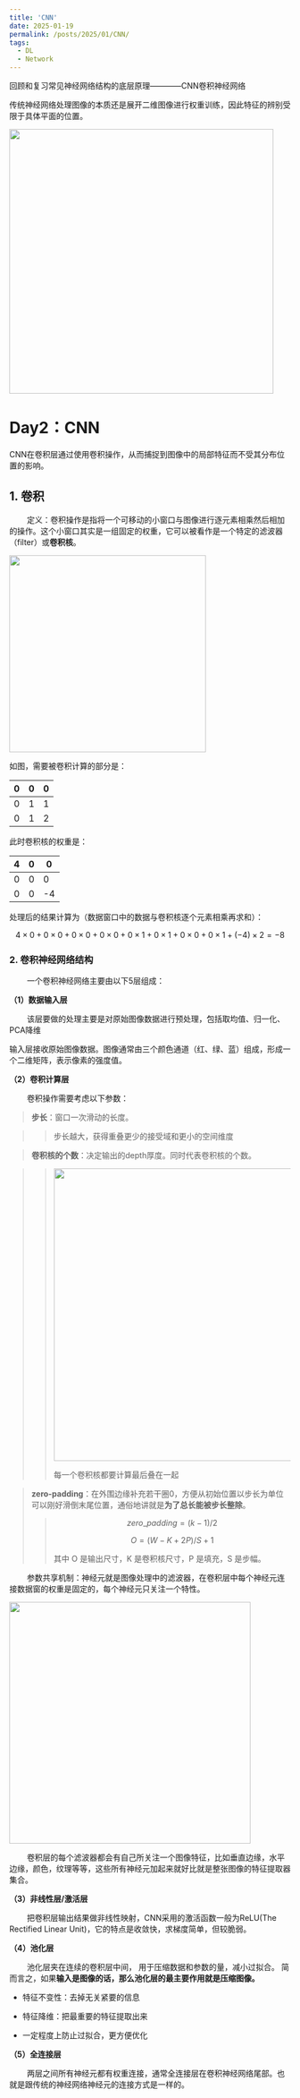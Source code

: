 ```yaml
---
title: 'CNN'
date: 2025-01-19
permalink: /posts/2025/01/CNN/
tags:
  - DL
  - Network
---
```


回顾和复习常见神经网络结构的底层原理————CNN卷积神经网络

传统神经网络处理图像的本质还是展开二维图像进行权重训练，因此特征的辨别受限于具体平面的位置。

<img title="" src="https://pic3.zhimg.com/v2-35fd5c7a2b0a911a85e52559f3cd3826_1440w.jpg" alt="" width="473" data-align="center">

Day2：CNN
======

CNN在卷积层通过使用卷积操作，从而捕捉到图像中的局部特征而不受其分布位置的影响。

## 1. 卷积

        定义：卷积操作是指将一个可移动的小窗口与图像进行逐元素相乘然后相加的操作。这个小窗口其实是一组固定的权重，它可以被看作是一个特定的滤波器（filter）或**卷积核**。

<img title="" src="https://i-blog.csdnimg.cn/blog_migrate/7b8af7c9507e7652df6ff7e3c14f8a1f.png" alt="" width="352" data-align="center">

如图，需要被卷积计算的部分是：

| 0   | 0   | 0   |
| --- | --- | --- |
| 0   | 1   | 1   |
| 0   | 1   | 2   |

此时卷积核的权重是：

| 4   | 0   | 0   |
| --- | --- | --- |
| 0   | 0   | 0   |
| 0   | 0   | -4  |

处理后的结果计算为（数据窗口中的数据与卷积核逐个元素相乘再求和）：

$$
4 \times 0 + 0 \times 0 + 0 \times 0 + 0 \times 0 + 0 \times 1 + 0  \times 1 + 0  \times 0 + 0  \times 1 + (-4) \times 2 = -8
$$

### 2. 卷积神经网络结构

        一个卷积神经网络主要由以下5层组成：

**（1）数据输入层**

        该层要做的处理主要是对原始图像数据进行预处理，包括取均值、归一化、PCA降维

输入层接收原始图像数据。图像通常由三个颜色通道（红、绿、蓝）组成，形成一个二维矩阵，表示像素的强度值。

**（2）卷积计算层**

        卷积操作需要考虑以下参数：

> **步长**：窗口一次滑动的长度。

> > 步长越大，获得重叠更少的接受域和更小的空间维度

> **卷积核的个数**：决定输出的depth厚度。同时代表卷积核的个数。

> > <img title="" src="https://pic3.zhimg.com/v2-821048bfaee14d8c03cc5044e04fe336_1440w.jpg" alt="" width="523" data-align="inline">
> > 
> > 每一个卷积核都要计算最后叠在一起

> **zero-padding**：在外围边缘补充若干圈0，方便从初始位置以步长为单位可以刚好滑倒末尾位置，通俗地讲就是**为了总长能被步长整除**。
> 
> > $$
> > zero\_padding = (k-1) / 2
> > $$
> > 
> > $$
> > O = (W - K + 2P) / S + 1
> > $$
> > 
> > 其中 O 是输出尺寸，K 是卷积核尺寸，P 是填充，S 是步幅。

        参数共享机制：神经元就是图像处理中的滤波器，在卷积层中每个神经元连接数据窗的权重是固定的，每个神经元只关注一个特性。

<img title="" src="https://i-blog.csdnimg.cn/blog_migrate/34501738b7bedc58964269aef8305ee3.png" alt="" data-align="center" width="432">

        卷积层的每个滤波器都会有自己所关注一个图像特征，比如垂直边缘，水平边缘，颜色，纹理等等，这些所有神经元加起来就好比就是整张图像的特征提取器集合。

**（3）非线性层/激活层**

        把卷积层输出结果做非线性映射，CNN采用的激活函数一般为ReLU(The Rectified Linear Unit)，它的特点是收敛快，求梯度简单，但较脆弱。

**（4）池化层**

        池化层夹在连续的卷积层中间， 用于压缩数据和参数的量，减小过拟合。 简而言之，如果**输入是图像的话，那么池化层的最主要作用就是压缩图像。**

* 特征不变性：去掉无关紧要的信息

* 特征降维：把最重要的特征提取出来

* 一定程度上防止过拟合，更方便优化


**（5）全连接层**

        两层之间所有神经元都有权重连接，通常全连接层在卷积神经网络尾部。也就是跟传统的神经网络神经元的连接方式是一样的。

<img src="https://i-blog.csdnimg.cn/blog_migrate/3c266da23107494b04b09683b8427f0e.png" title="" alt="" data-align="center">

